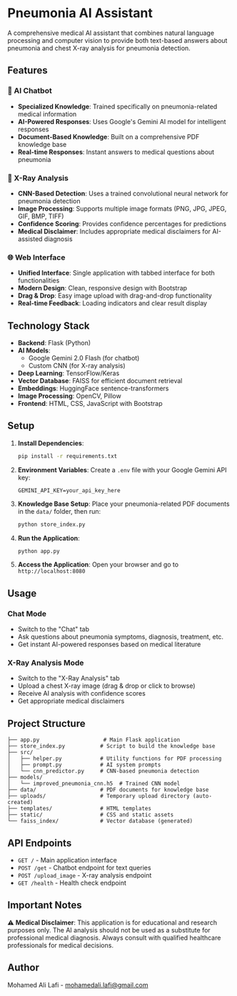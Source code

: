 # Pneumonia AI Assistant

A comprehensive medical AI assistant that combines natural language processing and computer vision to provide both text-based answers about pneumonia and chest X-ray analysis for pneumonia detection.

## Features

### 🤖 AI Chatbot

- **Specialized Knowledge**: Trained specifically on pneumonia-related medical information
- **AI-Powered Responses**: Uses Google's Gemini AI model for intelligent responses
- **Document-Based Knowledge**: Built on a comprehensive PDF knowledge base
- **Real-time Responses**: Instant answers to medical questions about pneumonia

### 🔬 X-Ray Analysis

- **CNN-Based Detection**: Uses a trained convolutional neural network for pneumonia detection
- **Image Processing**: Supports multiple image formats (PNG, JPG, JPEG, GIF, BMP, TIFF)
- **Confidence Scoring**: Provides confidence percentages for predictions
- **Medical Disclaimer**: Includes appropriate medical disclaimers for AI-assisted diagnosis

### 🌐 Web Interface

- **Unified Interface**: Single application with tabbed interface for both functionalities
- **Modern Design**: Clean, responsive design with Bootstrap
- **Drag & Drop**: Easy image upload with drag-and-drop functionality
- **Real-time Feedback**: Loading indicators and clear result display

## Technology Stack

- **Backend**: Flask (Python)
- **AI Models**:
  - Google Gemini 2.0 Flash (for chatbot)
  - Custom CNN (for X-ray analysis)
- **Deep Learning**: TensorFlow/Keras
- **Vector Database**: FAISS for efficient document retrieval
- **Embeddings**: HuggingFace sentence-transformers
- **Image Processing**: OpenCV, Pillow
- **Frontend**: HTML, CSS, JavaScript with Bootstrap

## Setup

1. **Install Dependencies**:

   ```bash
   pip install -r requirements.txt
   ```

2. **Environment Variables**:
   Create a `.env` file with your Google Gemini API key:

   ```
   GEMINI_API_KEY=your_api_key_here
   ```

3. **Knowledge Base Setup**:
   Place your pneumonia-related PDF documents in the `data/` folder, then run:

   ```bash
   python store_index.py
   ```

4. **Run the Application**:

   ```bash
   python app.py
   ```

5. **Access the Application**:
   Open your browser and go to `http://localhost:8080`

## Usage

### Chat Mode

- Switch to the "Chat" tab
- Ask questions about pneumonia symptoms, diagnosis, treatment, etc.
- Get instant AI-powered responses based on medical literature

### X-Ray Analysis Mode

- Switch to the "X-Ray Analysis" tab
- Upload a chest X-ray image (drag & drop or click to browse)
- Receive AI analysis with confidence scores
- Get appropriate medical disclaimers

## Project Structure

```
├── app.py                    # Main Flask application
├── store_index.py           # Script to build the knowledge base
├── src/
│   ├── helper.py            # Utility functions for PDF processing
│   ├── prompt.py            # AI system prompts
│   └── cnn_predictor.py     # CNN-based pneumonia detection
├── models/
│   └── improved_pneumonia_cnn.h5  # Trained CNN model
├── data/                    # PDF documents for knowledge base
├── uploads/                 # Temporary upload directory (auto-created)
├── templates/               # HTML templates
├── static/                  # CSS and static assets
└── faiss_index/             # Vector database (generated)
```

## API Endpoints

- `GET /` - Main application interface
- `POST /get` - Chatbot endpoint for text queries
- `POST /upload_image` - X-ray analysis endpoint
- `GET /health` - Health check endpoint

## Important Notes

⚠️ **Medical Disclaimer**: This application is for educational and research purposes only. The AI analysis should not be used as a substitute for professional medical diagnosis. Always consult with qualified healthcare professionals for medical decisions.

## Author

Mohamed Ali Lafi - mohamedali.lafi@gmail.com

